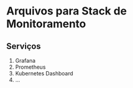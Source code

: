 # Arquivos para Stack de Monitoramento

## Serviços

1. Grafana
2. Prometheus
3. Kubernetes Dashboard
4. ...
